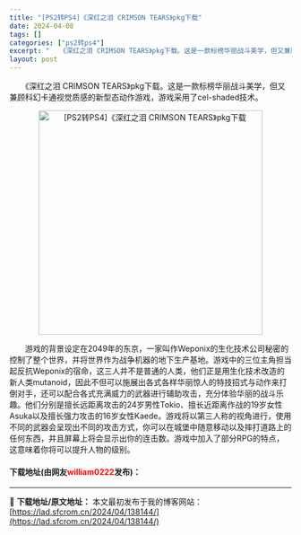 ```yaml
---
title: "[PS2转PS4]《深红之泪 CRIMSON TEARS》pkg下载"
date: 2024-04-08
tags: []
categories: ["ps2转ps4"]
excerpt: "　　《深红之泪 CRIMSON TEARS》pkg下载。这是一款标榜华丽战斗美学，但又兼顾科幻卡通视觉质感的新型态动作游戏，游戏采用了cel-shaded技术。 　　游戏的背景设定在2049年的东京，一家叫作Weponix的生化技术公司秘密的控制了整个世界，并将世界作为战争机器的地下生产基地。游戏中&hellip;"
layout: post
---
```


 <p>　　《深红之泪 CRIMSON TEARS》pkg下载。这是一款标榜华丽战斗美学，但又兼顾科幻卡通视觉质感的新型态动作游戏，游戏采用了cel-shaded技术。</p> <p align="center"><img align="" border="0" src="https://lad.sfcrom.cn/wp-content/uploads/2024/04/20240408_6613f8ee11b54.webp" width="400" alt="[PS2转PS4]《深红之泪 CRIMSON TEARS》pkg下载" /></p> <p>　　游戏的背景设定在2049年的东京，一家叫作Weponix的生化技术公司秘密的控制了整个世界，并将世界作为战争机器的地下生产基地。游戏中的三位主角担当起反抗Weponix的宿命，这三人并不是普通的人类，他们正是用生化技术改造的新人类mutanoid，因此不但可以施展出各式各样华丽惊人的特技招式与动作来打倒对手，还可以配合各式充满威力的武器进行辅助攻击，充分体验华丽的战斗乐趣。他们分别是擅长远距离攻击的24岁男性Tokio、擅长近距离作战的19岁女性Asuka以及擅长强力攻击的16岁女性Kaede。游戏将以第三人称的视角进行，使用不同的武器会呈现出不同的攻击方式，你可以在城堡中随意移动以及摔打道路上的任何东西，并且屏幕上将会显示出你的连击数。游戏中加入了部分RPG的特点，这意味着你将可以提升人物的级别。</p> <p><h4>下载地址(由网友<font color="red">william0222</font>发布)：</h4></p> 

---
📖 **下载地址/原文地址：** 本文最初发布于我的博客网站：[https://lad.sfcrom.cn/2024/04/138144/](https://lad.sfcrom.cn/2024/04/138144/)
